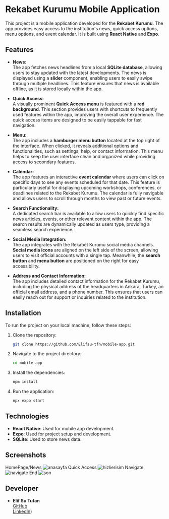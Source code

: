 # **Rekabet Kurumu Mobile Application**
This project is a mobile application developed for the **Rekabet Kurumu**. The app provides easy access to the institution's news, quick access options, menu options, and event calendar. It is built using **React Native** and **Expo**.

## Features

- **News:**  
  The app fetches news headlines from a local **SQLite database**, allowing users to stay updated with the latest developments. The news is displayed using a **slider** component, enabling users to easily swipe through multiple headlines. This feature ensures that news is available offline, as it is stored locally within the app.

- **Quick Access:**  
  A visually prominent **Quick Access menu** is featured with a **red background**. This section provides users with shortcuts to frequently used features within the app, improving the overall user experience. The quick access items are designed to be easily tappable for fast navigation.

- **Menu:**  
  The app includes a **hamburger menu button** located at the top right of the interface. When clicked, it reveals additional options and functionalities, such as settings, help, or contact information. This menu helps to keep the user interface clean and organized while providing access to secondary features.

- **Calendar:**  
  The app features an interactive **event calendar** where users can click on specific days to see any events scheduled for that date. This feature is particularly useful for displaying upcoming workshops, conferences, or deadlines related to the Rekabet Kurumu. The calendar is fully navigable and allows users to scroll through months to view past or future events.

- **Search Functionality:**  
  A dedicated search bar is available to allow users to quickly find specific news articles, events, or other relevant content within the app. The search results are dynamically updated as users type, providing a seamless search experience.

- **Social Media Integration:**  
  The app integrates with the Rekabet Kurumu social media channels. **Social media icons** are aligned on the left side of the screen, allowing users to visit official accounts with a single tap. Meanwhile, the **search button** and **menu button** are positioned on the right for easy accessibility.

- **Address and Contact Information:**  
  The app includes detailed contact information for the Rekabet Kurumu, including the physical address of the headquarters in Ankara, Turkey, an official email address, and a phone number. This ensures that users can easily reach out for support or inquiries related to the institution.


## Installation

To run the project on your local machine, follow these steps:
1. Clone the repository:

    ```bash
    git clone https://github.com/Elifsu-tfn/mobile-app.git
    ```

2. Navigate to the project directory:

    ```bash
    cd mobile-app
    ```
3. Install the dependencies:

    ```bash
    npm install
    ```

4. Run the application:

    ```bash
    npx expo start
    ```

 
## Technologies

- **React Native**: Used for mobile app development.
- **Expo**: Used for project setup and development.
- **SQLite**: Used to store news data.

## Screenshots
HomePage/News ![anasayfa](https://github.com/user-attachments/assets/6d9b16b8-8192-4d55-b214-a199b78b2cdc)
Quick Access  ![hizlierisim](https://github.com/user-attachments/assets/d3dead06-de0b-4fd4-ab42-4a79a40faf24)
Navigate ![navigate](https://github.com/user-attachments/assets/8325f74c-bad8-45b5-a8c2-39fba494c8d4)
End ![son](https://github.com/user-attachments/assets/673e4073-66ec-403b-9b15-38d79b4176c7)


## Developer

- **Elif Su Tufan**  
  [GitHub](https://github.com/Elifsu-tfn)  
  [LinkedIn](https://www.linkedin.com/in/elif-su-tufan-0306302b4/))

